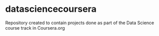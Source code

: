 datasciencecoursera
===================

Repository created to contain projects done as part of the Data Science course track in Coursera.org
